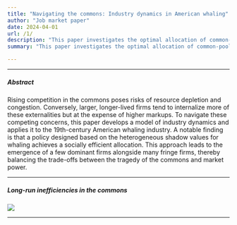 ```yaml
---
title: "Navigating the commons: Industry dynamics in American whaling"
author: "Job market paper"
date: 2024-04-01
url: /1/
description: "This paper investigates the optimal allocation of common-pool resources over the long run. It develops a model of industry dynamics in the commons and applies it to the largest common-pool industry in history—American whaling."
summary: "This paper investigates the optimal allocation of common-pool resources over the long run. It develops a model of industry dynamics in the commons and applies it to the largest common-pool industry in history—American whaling."

---
```


---

##### Abstract

Rising competition in the commons poses risks of resource depletion and congestion. Conversely, larger, longer-lived firms tend to internalize more of these externalities but at the expense of higher markups. To navigate these competing concerns, this paper develops a model of industry dynamics and applies it to the 19th-century American whaling industry. A notable finding is that a policy designed based on the heterogeneous shadow values for whaling achieves a socially efficient allocation. This approach leads to the emergence of a few dominant firms alongside many fringe firms, thereby balancing the trade-offs between the tragedy of the commons and market power. 

---

##### Long-run inefficiencies in the commons

![](/navigating-the-common-fig1.png)

---
